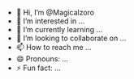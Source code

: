- 👋 Hi, I’m @Magicalzoro
- 👀 I’m interested in ...
- 🌱 I’m currently learning ...
- 💞️ I’m looking to collaborate on ...
- 📫 How to reach me ...
- 😄 Pronouns: ...
- ⚡ Fun fact: ...

<!---
Magicalzoro/Magicalzoro is a ✨ special ✨ repository because its `README.md` (this file) appears on your GitHub profile.
You can click the Preview link to take a look at your changes.
--->
